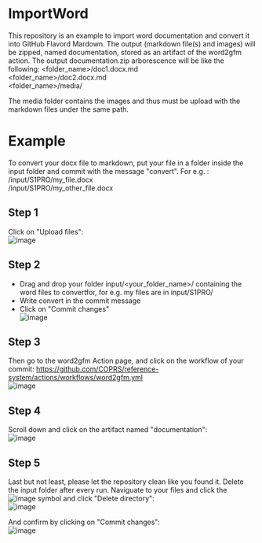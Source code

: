 # ImportWord
This repository is an example to import word documentation and convert it into GitHub Flavord Mardown. The output (markdown file(s) and images) will be zipped, named documentation, stored as an artifact of the word2gfm action. The output documentation.zip arborescence will be like the following:
<folder_name>/doc1.docx.md  
<folder_name>/doc2.docx.md  
<folder_name>/media/

The media folder contains the images and thus must be upload with the markdown files under the same path.

# Example
To convert your docx file to markdown, put your file in a folder inside the input folder and commit with the message "convert". For e.g. :  
/input/S1PRO/my_file.docx  
/input/S1PRO/my_other_file.docx

## Step 1
Click on "Upload files":  
![image](https://user-images.githubusercontent.com/86782407/131990495-94bfe918-0459-4d4d-9771-e021dda33135.png)  

## Step 2
* Drag and drop your folder input/<your_folder_name>/ containing the word files to convertfor, for e.g. my files are in input/S1PRO/
* Write convert in the commit message
* Click on "Commit changes"  
![image](https://user-images.githubusercontent.com/86782407/131990691-9738a324-c36e-449a-9e42-28b579649903.png)

## Step 3
Then go to the word2gfm Action page, and click on the workflow of your commit: https://github.com/COPRS/reference-system/actions/workflows/word2gfm.yml  
![image](https://user-images.githubusercontent.com/86782407/131991643-d066d423-a252-4ec6-826a-4808d42529f6.png)

## Step 4
Scroll down and click on the artifact named "documentation":  
![image](https://user-images.githubusercontent.com/86782407/131991908-006cc5a4-0f28-444f-9c4d-2ba26f0b574d.png)

## Step 5
Last but not least, please let the repository clean like you found it. Delete the input folder after every run. Naviguate to your files and click the ![image](https://user-images.githubusercontent.com/86782407/131993332-df98c24e-2d47-46ed-b652-e6ec283c32d1.png) symbol and click "Delete directory":  
![image](https://user-images.githubusercontent.com/86782407/131993177-acd59881-10a7-4f6e-b823-dcd4cef55097.png)

And confirm by clicking on "Commit changes":  
![image](https://user-images.githubusercontent.com/86782407/131993557-81a54aaa-7715-4767-b7ec-d4bfbf96aaf0.png)
